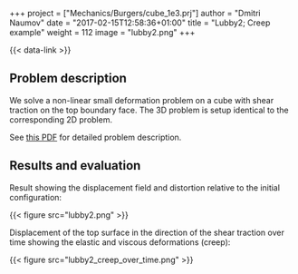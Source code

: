 +++
project = ["Mechanics/Burgers/cube_1e3.prj"]
author = "Dmitri Naumov"
date = "2017-02-15T12:58:36+01:00"
title = "Lubby2; Creep example"
weight = 112
image = "lubby2.png"
+++

{{< data-link >}}

## Problem description

We solve a non-linear small deformation problem on a cube with shear traction on the top boundary face. The 3D problem is setup identical to the corresponding 2D problem.

See [this PDF](lubby2.pdf) for detailed problem description.

## Results and evaluation

Result showing the displacement field and distortion relative to the initial configuration:

{{< figure src="lubby2.png" >}}

Displacement of the top surface in the direction of the shear traction over time showing the elastic and viscous deformations (creep):

{{< figure src="lubby2_creep_over_time.png" >}}
